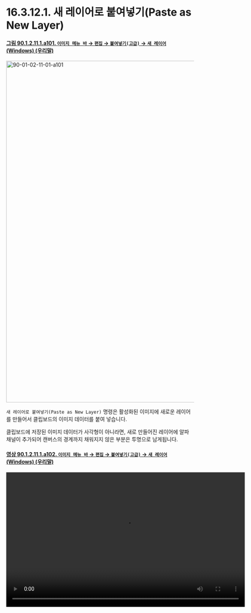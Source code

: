 # 16.3.12.1. 새 레이어로 붙여넣기(Paste as New Layer)

<a id="90-01-02-11-01-a101"></a>

#### [그림 90.1.2.11.1.a101. `이미지 메뉴 바` → `편집` → `붙여넣기(고급)` → `새 레이어` (Windows) (우리말)](./90-01-02-11-01-new_layer.md#90-01-02-11-01-a101)
<img width="745" height="914" alt="90-01-02-11-01-a101" src="https://github.com/user-attachments/assets/16dcaba3-8d40-4df8-a50c-353215a16a4d" />

`새 레이어로 붙여넣기(Paste as New Layer)` 명령은 활성화된 이미지에 새로운 레이어를 만들어서 클립보드의 이미지 데이터를 붙여 넣습니다.

클립보드에 저장된 이미지 데이터가 사각형이 아니라면, 새로 만들어진 레이어에 알파 채널이 추가되어 캔버스의 경계까지 채워지지 않은 부분은 투명으로 남게됩니다.

<a id="90-01-02-11-01-a102"></a>

#### [영상 90.1.2.11.1.a102. `이미지 메뉴 바` → `편집` → `붙여넣기(고급)` → `새 레이어` (Windows) (우리말)](./90-01-02-11-01-new_layer.md#90-01-02-11-01-a102)
<video controls="controls" width="640" height="360" src="https://github.com/user-attachments/assets/d1e4b402-d96a-43c9-bcfd-e7f0f2e7d2c6"></video>